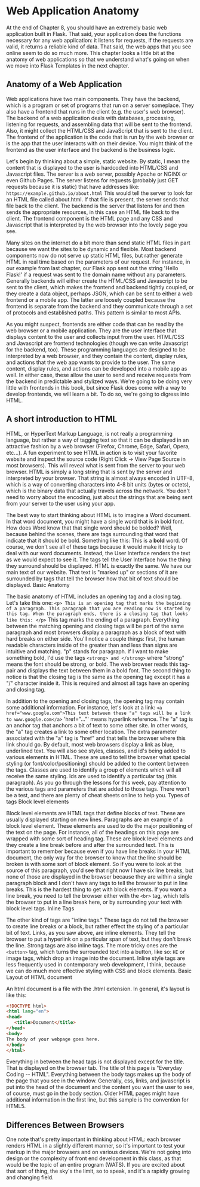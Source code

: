 # Web Application Anatomy

At the end of Chapter 8, you should have an extremely basic web application built in Flask. That said, your application does the functions necessary for any web application: it listens for requests, if the requests are valid, it returns a reliable kind of data. That said, the web apps that you see online seem to do so much more. This chapter looks a little bit at the anatomy of web applications so that we understand what's going on when we move into Flask Templates in the next chapter.

## Anatomy of a Web Application

Web applications have two main components. They have the backend, which is a program or set of programs that run on a server someplace. They also have a frontend that runs in the client (e.g. the user's web browser). The backend of a web application deals with databases, processing, listening for requests, and assembling data that will be sent to the frontend. Also, it might collect the HTML/CSS and JavaScript that is sent to the client. The frontend of the application is the code that is run by the web browser or is the app that the user interacts with on their device. You might think of the frontend as the user interface and the backend is the business logic. 

Let's begin by thinking about a simple, static website. By static, I mean the content that is displayed to the user is hardcoded into HTML/CSS and Javascript files. The server is a web server, possibly Apache or NGINX or even Github Pages. The server listens for requests (probably just GET requests because it is static) that have addresses like: ```https://example.github.io/about.html``` This would tell the server to look for an HTML file called about.html. If that file is present, the server sends that file back to the client. The backend is the server that listens for and then sends the appropriate resources, in this case an HTML file back to the client. The frontend component is the HTML page and any CSS and Javascript that is interpreted by the web browser into the lovely page you see. 

Many sites on the internet do a bit more than send static HTML files in part because we want the sites to be dynamic and flexible. Most backend components now do not serve up static HTML files, but rather generate HTML in real time based on the parameters of our request. For instance, in our example from last chapter, our Flask app sent out the string 'Hello Flask!' if a request was sent to the domain name without any parameters. Generally backends will either create the HTML/CSS and Javascript to be sent to the client, which makes the frontend and backend tightly coupled, or they create a data object, perhaps JSON, which can be sent to either a web frontend or a mobile app. The latter are loosely coupled because the frontend is separate from the backend and they communicate through a set of protocols and established paths. This pattern is similar to most APIs. 

As you might suspect, frontends are either code that can be read by the web browser or a mobile application. They are the user interface that displays content to the user and collects input from the user. HTML/CSS and Javascript are frontend technologies (though we can write Javascript for the backend, too). These programming languages are designed to be interpreted by a web browser, and they contain the content, display rules, and actions that the web app wants to provide to the user. The same content, display rules, and actions can be developed into a mobile app as well. In either case, these allow the user to send and receive requests from the backend in predictable and stylized ways. We're going to be doing very little with frontends in this book, but since Flask does come with a way to develop frontends, we will learn a bit. To do so, we're going to digress into HTML.

## A short introduction to HTML

HTML, or HyperText Markup Language, is not really a programming language, but rather a way of tagging text so that it can be displayed in an attractive fashion by a web browser (Firefox, Chrome, Edge, Safari, Opera, etc...). A fun experiment to see HTML in action is to visit your favorite website and inspect the source code (Right Click -> View Page Source in most browsers). This will reveal what is sent from the server to your web browser. HTML is simply a long string that is sent by the server and interpreted by your browser. That string is almost always encoded in UTF-8, which is a way of converting characters into 4-8 bit units (bytes or octets), which is the binary data that actually travels across the network. You don't need to worry about the encoding, just about the strings that are being sent from your server to the user using your app.

The best way to start thinking about HTML is to imagine a Word document. In that word document, you might have a single word that is in bold font. How does Word know that that single word should be bolded? Well, because behind the scenes, there are tags surrounding that word that indicate that it should be bold. Something like this: This is a <strong>bold</strong> word. Of course, we don't see all of these tags because it would make it tricky to deal with our word documents. Instead, the User Interface renders the text as we would expect to see it. The tags tell the User Interface how the thing they surround should be displayed. HTML is exactly the same. We have our main text of our website. That text is "marked up" or sections of it are surrounded by tags that tell the browser how that bit of text should be displayed.
Basic Anatomy

The basic anatomy of HTML includes an opening tag and a closing tag. Let's take this one: ```<p> This is an opening tag that marks the beginning of a paragraph. This paragraph that you are reading now is started by this tag. When the paragraph ends, there is a closing tag that looks like this: </p>``` This tag marks the ending of a paragraph. Everything between the matching opening and closing tags will be part of the same paragraph and most browsers display a paragraph as a block of text with hard breaks on either side. You'll notice a couple things: first, the human readable characters inside of the greater than and less than signs are intuitive and matching. "p" stands for paragraph. If I want to make something bold, I'd use the tags ```<strong> and </strong>``` where "strong" means the font should be strong, or bold. The web browser reads this tag-pair and displays the text between them in a bold font. The second thing to notice is that the closing tag is the same as the opening tag except it has a "/" character inside it. This is required and almost all tags have an opening and closing tag.

In addition to the opening and closing tags, the opening tag may contain some additional information. For instance, let's look at a link: ```<a href="www.google.com">This text between these "a" tags will be a link to www.google.com</a>``` 'href="..."' means hyperlink reference. The "a" tag is an anchor tag that anchors a bit of text to some other site. In other words, the "a" tag creates a link to some other location. The extra parameter associated with the "a" tag is "href" and that tells the browser where this link should go. By default, most web browsers display a link as blue, underlined text. You will also see styles, classes, and id's being added to various elements in HTML. These are used to tell the browser what special styling (or font/color/positioning) should be added to the content between the tags. Classes are used to identify a group of elements which will all receive the same styling. Ids are used to identify a particular tag (this paragraph). As you go through the lessons for this week, pay attention to the various tags and parameters that are added to those tags. There won't be a test, and there are plenty of cheat sheets online to help you.
Types of tags
Block level elements

Block level elements are HTML tags that define blocks of text. These are usually displayed starting on new lines. Paragraphs are an example of a block level element. These elements are used to do the major positioning of the text on the page. For instance, all of the headings on this page are wrapped with some sort of heading tag. These are block level elements and they create a line break before and after the surrounded text. This is important to remember because even if you have line breaks in your HTML document, the only way for the browser to know that the line should be broken is with some sort of block element. So if you were to look at the source of this paragraph, you'd see that right now I have six line breaks, but none of those are displayed in the browser because they are within a single paragraph block and I don't have any tags to tell the browser to put in line breaks. This is the hardest thing to get with block elements. If you want a line break, you need to tell the browser either with the ```<br>``` tag, which tells the browser to put in a line break here, or by surrounding your text with block level tags.
Inline Tags

The other kind of tags are "inline tags." These tags do not tell the browser to create line breaks or a block, but rather effect the styling of a particular bit of text. Links, as you saw above, are inline elements. They tell the browser to put a hyperlink on a particular span of text, but they don't break the line. Strong tags are also inline tags. The more tricky ones are the ```<button>``` tag, which turns the surrounded text into a button, like so: ```HI```
or image tags, which drop an image into the document. Inline style tags are less frequently used in contemporary web development, I think, because we can do much more effective styling with CSS and block elements.
Basic Layout of HTML document

An html document is a file with the .html extension. In general, it's layout is like this:

```html
<!DOCTYPE html>
<html lang="en">
<head>
   <title>Document</title>
</head>
<body>
The body of your webpage goes here.
</body>
</html>  
```

Everything in between the head tags is not displayed except for the title. That is displayed on the browser tab. The title of this page is "Everyday Coding -- HTML". Everything between the body tags makes up the body of the page that you see in the window. Generally, css, links, and javascript is put into the head of the document and the content you want the user to see, of course, must go in the body section. Older HTML pages might have additional information in the first line, but this sample is the convention for HTML5.

## Differences Between Browsers

One note that's pretty important in thinking about HTML: each browser renders HTML in a slightly different manner, so it's important to test your markup in the major browsers and on various devices. We're not going into design or the complexity of front end development in this class, as that would be the topic of an entire program (WATS). If you are excited about that sort of thing, the sky's the limit, so to speak, and it's a rapidly growing and changing field.